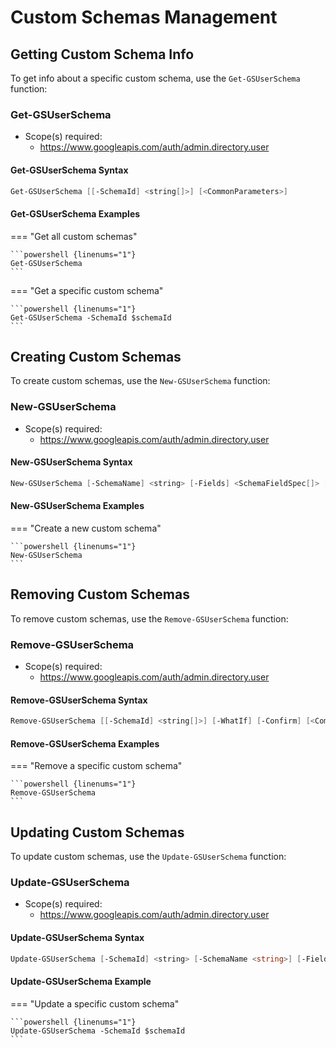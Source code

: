 # Custom Schemas Management

## Getting Custom Schema Info

To get info about a specific custom schema, use the `Get-GSUserSchema` function:

### Get-GSUserSchema

* Scope(s) required:
    * <https://www.googleapis.com/auth/admin.directory.user>

#### Get-GSUserSchema Syntax

```powershell
Get-GSUserSchema [[-SchemaId] <string[]>] [<CommonParameters>]
```

#### Get-GSUserSchema Examples

=== "Get all custom schemas"

    ```powershell {linenums="1"}
    Get-GSUserSchema
    ```

=== "Get a specific custom schema"

    ```powershell {linenums="1"}
    Get-GSUserSchema -SchemaId $schemaId
    ```

## Creating Custom Schemas

To create custom schemas, use the `New-GSUserSchema` function:

### New-GSUserSchema

* Scope(s) required:
    * <https://www.googleapis.com/auth/admin.directory.user>

#### New-GSUserSchema Syntax

```powershell
New-GSUserSchema [-SchemaName] <string> [-Fields] <SchemaFieldSpec[]> [<CommonParameters>]
```

#### New-GSUserSchema Examples

=== "Create a new custom schema"

    ```powershell {linenums="1"}
    New-GSUserSchema
    ```

## Removing Custom Schemas

To remove custom schemas, use the `Remove-GSUserSchema` function:

### Remove-GSUserSchema

* Scope(s) required:
    * <https://www.googleapis.com/auth/admin.directory.user>

#### Remove-GSUserSchema Syntax

```powershell
Remove-GSUserSchema [[-SchemaId] <string[]>] [-WhatIf] [-Confirm] [<CommonParameters>]
```

#### Remove-GSUserSchema Examples

=== "Remove a specific custom schema"

    ```powershell {linenums="1"}
    Remove-GSUserSchema
    ```

## Updating Custom Schemas

To update custom schemas, use the `Update-GSUserSchema` function:

### Update-GSUserSchema

* Scope(s) required:
    * <https://www.googleapis.com/auth/admin.directory.user>

#### Update-GSUserSchema Syntax

```powershell
Update-GSUserSchema [-SchemaId] <string> [-SchemaName <string>] [-Fields <SchemaFieldSpec[]>] [<CommonParameters>]
```

#### Update-GSUserSchema Example

=== "Update a specific custom schema"

    ```powershell {linenums="1"}
    Update-GSUserSchema -SchemaId $schemaId
    ```
